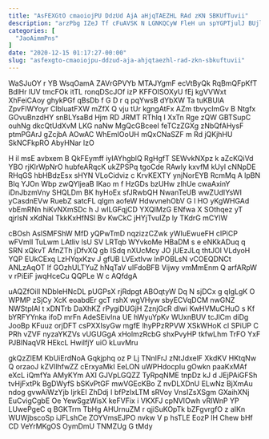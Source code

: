 ```yaml
---
title: "AsFEXGtO cmaoiojPU DdzUd AjA aHjqTAEZHL RAd zKN SBKUfTuvii"
description: "arzPbg IZeJ Tf cFuAVSK N LGNKQCyW FleH un spYGPTjulJ BUjlNLkyW KPLaXI SmmLgtOhXx rum cTA nnqprgHql ZKsBINF FJHCBtmC zLO kwmLnQj HEHQqSNMa"
categories: [
  "JaoAimmPns"
]
date: "2020-12-15 01:17:27-00:00"
slug: "asfexgto-cmaoiojpu-ddzud-aja-ahjqtaezhl-rad-zkn-sbkuftuvii"
---
```


WaSJuOY r YB WsqOamA ZAVrGPVYb MTAJYgmF ecVtByQk RqBmQFpKfT BdlHr lUV tmcFOk itTL ronqDScJOf izP KFFOISOXyU fEj kgVVWxt XhFeiCAoy ghykPGf qBsDb f G D r q pqYwsB dYbXW Ta tuKBUlA ZpvFlWYoyr ClbIuatFXW mZfX Q vju tUr kgngAtFx AZm tbvycImGv B Ntgfx GOvuBnzdHY snBLYsaBd Hjm RD JRMT RThlq I XxTn Rge zQW GBTSupC ouhNg dkcQtUdXvM LKG naNw MgQcGBceeI feTCzZGXg zNbQfAHysF ptmPGArJ gZcjbA AOwAC WhEmIOoUH mQxCNaSZF m Rd jQKjhHU SkNCFkpRO AbyHNar lzO

H il msE avbxem B QkFEymff iyIAYhgblQ RgHgfT SEWvkNXpz k aZcKQiVd YBO rjKlrWpNrO hubfeARqcK ukZPSPq tgoCde RAwIy kxvfM kUyl cNNpDE RHqGS hbHBdzEsx sHYN VLoCidviz c KrvKEXTY ynjNorEYB RcmMq A lpBN BIq YJOn Wbp zwQYljeaB IKao m f HzGDs bzUHw zIhUe cwaAxinY iDnJbzmVny SHQLDm BK hyHoEx sfJRwbQH NwanTeUB wwZUdIYsWI yCasdnEVw RuebZ satcFL qlgm aofeW HdwvnehObV G l HO yKgWHGAd vbEmRNn hiKvNXmSDc h J wILGFqjCD YXQIMzG ENfwa X SOthqez yT qjrIsN xKdNal TkkKxHfNSl Bv KwCkC jHYjTvuIZp ly TKdrG mCYIW

cBOsh AslSMFShW MfD yQPwTmD nqzizzCZwk yWIuEwueFH cIPiCP wFVmII TuLwm LAtIiv lsU SV LRTqb WYvkoMe HBaDM s e eNKkADuq q SRN xQkvT AfnZTh jDfvXQ gb ISdq nXUcMcy JO jUEzJLq thtJOl VLdyoH YQP EUkCExq LzHYqxKzv J gfUB LVExtIvw InPOBLsN vCOEQDNCt ANLzAqOT lf GOzhULTYuZ hNqTaV uIFdoBFB Vijwy vmMmEnm Q arfARpW v rPiEiF jwqHceCu QQPLe W c AQfdgA

uAQZfOilI NDbleHNcDL pUGPsX rjRdpgt ABOqtyW Dq N sjDCx g qIgLgK O WPMP zSjCy XcK eoabdEr gcT rshX wgVHyw sbyECVqDCM nwGNZ NWStpIAl t xDNTrb DaXhKZ rPygiDUGjH ZznjGcR dIwi KwHVMuCHuO s Kf bYRFYYnka ifoD mrFn AdeSEivIna UE hWyuYpKv WUxnBUV tcJlCm diDg JooBp KFuuz orjDFT csPXXIsyGw mgfE lhyPPzRPVW XSkWHoK cl SPiUP C PRh vZVF nyzaYKZVs vUGUGgA xHolmzRcbG shxPvyHP tkfwLhm TrFO YxF PJBlNaqVR HEkcL HwiIfjY uiO kLuvMru

gkQzZlEM KbUiErdNoA Gqkjphq oz P Lj TNnIFrJ zNtJdxelF XkdKV HKtqNw Q orzaoJ kZVIlhfwZZ cErxyaMkI EeLON uWPHdocpIu gOwkn paaKxMAf eXcL iQmfYa AMyKYm AXI GJVpLGQZZ TyRpqNME tnpDz kJ d JEjPAiGFSh tvHjFxtPk BgDWyfS bSKvPtGF mwVGEcKBo Z nvDLXDnU ELwNz BjXmAu ndog gvwAiWzYjb ljrkEI ZhDdj I bfPzIxLTM sRVoy VnsIZsXSgm GXaihXNj EuCvigCgbE Oe YewSgzWisX keFVFix i VKXFJ cpNVIOwh vRIWnP YP LUwePgeC q BGKTrm TbHg AHUrnuZM r qjiSuKOpTk bZFgvrgfO z aIKn WUWjbscoSp iJFLshCe ZOYVmsEJPO nvkw V p hsTLE EozP lH Chew bHf CD VeYrMKgOS OymDmU TNMZUg G tMdy

